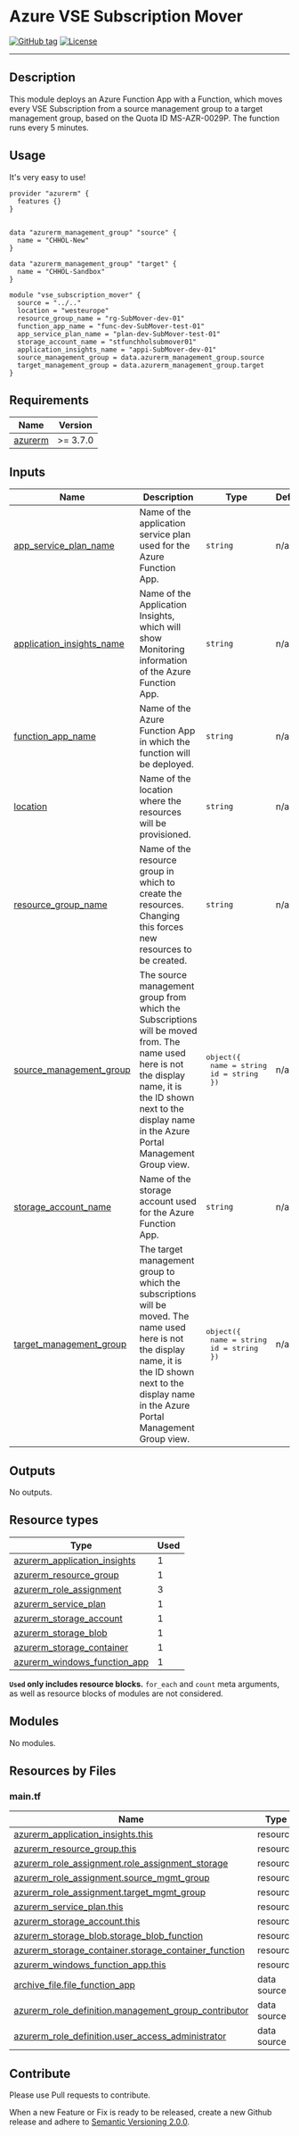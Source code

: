 # Azure VSE Subscription Mover
[![GitHub tag](https://img.shields.io/github/tag/qbeyond/terraform-azurerm-subscription-mover.svg)](https://registry.terraform.io/modules/qbeyond/subscription-mover/azurerm/latest)
[![License](https://img.shields.io/github/license/qbeyond/terraform-azurerm-subscription-mover.svg)](https://github.com/qbeyond/terraform-azurerm-subscription-mover/blob/main/LICENSE)

----
## Description
This module deploys an Azure Function App with a Function, which moves every VSE Subscription from a source management group to a target management group, based on the Quota ID MS-AZR-0029P.
The function runs every 5 minutes. 

<!-- BEGIN_TF_DOCS -->
## Usage

It's very easy to use!
```hcl
provider "azurerm" {
  features {}
}


data "azurerm_management_group" "source" {
  name = "CHHOL-New"
}

data "azurerm_management_group" "target" {
  name = "CHHOL-Sandbox"
}

module "vse_subscription_mover" {
  source = "../.."
  location = "westeurope"
  resource_group_name = "rg-SubMover-dev-01"
  function_app_name = "func-dev-SubMover-test-01"
  app_service_plan_name = "plan-dev-SubMover-test-01"
  storage_account_name = "stfunchholsubmover01"
  application_insights_name = "appi-SubMover-dev-01"
  source_management_group = data.azurerm_management_group.source
  target_management_group = data.azurerm_management_group.target
}
```

## Requirements

| Name | Version |
|------|---------|
| <a name="requirement_azurerm"></a> [azurerm](#requirement\_azurerm) | >= 3.7.0 |

## Inputs

| Name | Description | Type | Default | Required |
|------|-------------|------|---------|:--------:|
| <a name="input_app_service_plan_name"></a> [app\_service\_plan\_name](#input\_app\_service\_plan\_name) | Name of the application service plan used for the Azure Function App. | `string` | n/a | yes |
| <a name="input_application_insights_name"></a> [application\_insights\_name](#input\_application\_insights\_name) | Name of the Application Insights, which will show Monitoring information of the Azure Function App. | `string` | n/a | yes |
| <a name="input_function_app_name"></a> [function\_app\_name](#input\_function\_app\_name) | Name of the Azure Function App in which the function will be deployed. | `string` | n/a | yes |
| <a name="input_location"></a> [location](#input\_location) | Name of the location where the resources will be provisioned. | `string` | n/a | yes |
| <a name="input_resource_group_name"></a> [resource\_group\_name](#input\_resource\_group\_name) | Name of the resource group in which to create the resources. Changing this forces new resources to be created. | `string` | n/a | yes |
| <a name="input_source_management_group"></a> [source\_management\_group](#input\_source\_management\_group) | The source management group from which the Subscriptions will be moved from. The name used here is not the display name, it is the ID shown next to the display name in the Azure Portal Management Group view. | <pre>object({<br>    name = string<br>    id = string<br>  })</pre> | n/a | yes |
| <a name="input_storage_account_name"></a> [storage\_account\_name](#input\_storage\_account\_name) | Name of the storage account used for the Azure Function App. | `string` | n/a | yes |
| <a name="input_target_management_group"></a> [target\_management\_group](#input\_target\_management\_group) | The target management group to which the subscriptions will be moved. The name used here is not the display name, it is the ID shown next to the display name in the Azure Portal Management Group view. | <pre>object({<br>    name = string<br>    id = string<br>  })</pre> | n/a | yes |
## Outputs

No outputs.

## Resource types

| Type | Used |
|------|-------|
| [azurerm_application_insights](https://registry.terraform.io/providers/hashicorp/azurerm/latest/docs/resources/application_insights) | 1 |
| [azurerm_resource_group](https://registry.terraform.io/providers/hashicorp/azurerm/latest/docs/resources/resource_group) | 1 |
| [azurerm_role_assignment](https://registry.terraform.io/providers/hashicorp/azurerm/latest/docs/resources/role_assignment) | 3 |
| [azurerm_service_plan](https://registry.terraform.io/providers/hashicorp/azurerm/latest/docs/resources/service_plan) | 1 |
| [azurerm_storage_account](https://registry.terraform.io/providers/hashicorp/azurerm/latest/docs/resources/storage_account) | 1 |
| [azurerm_storage_blob](https://registry.terraform.io/providers/hashicorp/azurerm/latest/docs/resources/storage_blob) | 1 |
| [azurerm_storage_container](https://registry.terraform.io/providers/hashicorp/azurerm/latest/docs/resources/storage_container) | 1 |
| [azurerm_windows_function_app](https://registry.terraform.io/providers/hashicorp/azurerm/latest/docs/resources/windows_function_app) | 1 |

**`Used` only includes resource blocks.** `for_each` and `count` meta arguments, as well as resource blocks of modules are not considered.

## Modules

No modules.

## Resources by Files

### main.tf

| Name | Type |
|------|------|
| [azurerm_application_insights.this](https://registry.terraform.io/providers/hashicorp/azurerm/latest/docs/resources/application_insights) | resource |
| [azurerm_resource_group.this](https://registry.terraform.io/providers/hashicorp/azurerm/latest/docs/resources/resource_group) | resource |
| [azurerm_role_assignment.role_assignment_storage](https://registry.terraform.io/providers/hashicorp/azurerm/latest/docs/resources/role_assignment) | resource |
| [azurerm_role_assignment.source_mgmt_group](https://registry.terraform.io/providers/hashicorp/azurerm/latest/docs/resources/role_assignment) | resource |
| [azurerm_role_assignment.target_mgmt_group](https://registry.terraform.io/providers/hashicorp/azurerm/latest/docs/resources/role_assignment) | resource |
| [azurerm_service_plan.this](https://registry.terraform.io/providers/hashicorp/azurerm/latest/docs/resources/service_plan) | resource |
| [azurerm_storage_account.this](https://registry.terraform.io/providers/hashicorp/azurerm/latest/docs/resources/storage_account) | resource |
| [azurerm_storage_blob.storage_blob_function](https://registry.terraform.io/providers/hashicorp/azurerm/latest/docs/resources/storage_blob) | resource |
| [azurerm_storage_container.storage_container_function](https://registry.terraform.io/providers/hashicorp/azurerm/latest/docs/resources/storage_container) | resource |
| [azurerm_windows_function_app.this](https://registry.terraform.io/providers/hashicorp/azurerm/latest/docs/resources/windows_function_app) | resource |
| [archive_file.file_function_app](https://registry.terraform.io/providers/hashicorp/archive/latest/docs/data-sources/file) | data source |
| [azurerm_role_definition.management_group_contributor](https://registry.terraform.io/providers/hashicorp/azurerm/latest/docs/data-sources/role_definition) | data source |
| [azurerm_role_definition.user_access_administrator](https://registry.terraform.io/providers/hashicorp/azurerm/latest/docs/data-sources/role_definition) | data source |
<!-- END_TF_DOCS -->

## Contribute

Please use Pull requests to contribute.

When a new Feature or Fix is ready to be released, create a new Github release and adhere to [Semantic Versioning 2.0.0](https://semver.org/lang/de/spec/v2.0.0.html).